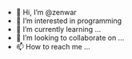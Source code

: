 - 👋 Hi, I’m @zenwar
- 👀 I’m interested in programming
- 🌱 I’m currently learning ...
- 💞️ I’m looking to collaborate on ...
- 📫 How to reach me ...

<!---
zenwar/zenwar is a ✨ special ✨ repository because its `README.md` (this file) appears on your GitHub profile.
You can click the Preview link to take a look at your changes.
--->
